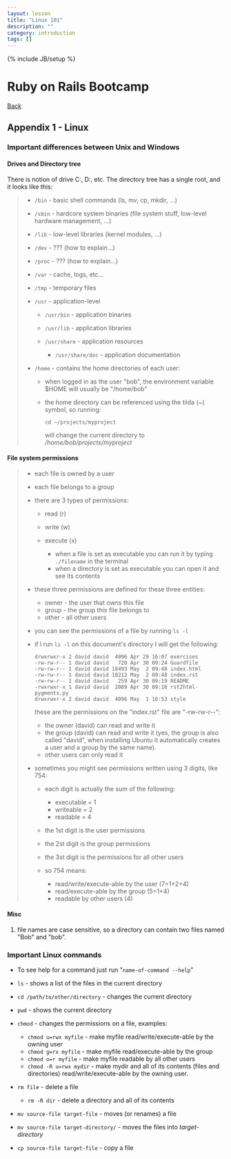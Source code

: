 ```yaml
---
layout: lesson
title: "Linux 101"
description: ""
category: introduction
tags: []
---
```

{% include JB/setup %}

Ruby on Rails Bootcamp
======================

[Back](index.html)

Appendix 1 - Linux
------------------

### Important differences between Unix and Windows

#### Drives and Directory tree

There is notion of drive C:, D:, etc. The directory tree has a single
root, and it looks like this:

> -   `/bin` - basic shell commands (ls, mv, cp, mkdir, ...)
> -   `/sbin` - hardcore system binaries (file system stuff, low-level
>     hardware management, ...)
> -   `/lib` - low-level libraries (kernel modules, ...)
> -   `/dev` - ??? (how to explain...)
> -   `/proc` - ??? (how to explain...)
> -   `/var` - cache, logs, etc...
> -   `/tmp` - temporary files
> -   `/usr` - application-level
>
>     -   `/usr/bin` - application binaries
>     -   `/usr/lib` - application libraries
>     -   `/usr/share` - application resources
>
>         -   `/usr/share/doc` - application documentation
>
> -   `/home` - contains the home directories of each user:
>
>     -   when logged in as the user "bob", the environment variable
>         $HOME will usually be "/home/bob"
>     -   the home directory can be referenced using the tilda (\~)
>         symbol, so running:
>
>             cd ~/projects/myproject
>
>         will change the current directory to
>         */home/bob/projects/myproject*
>
#### File system permissions

> -   each file is owned by a user
> -   each file belongs to a group
> -   there are 3 types of permissions:
>
>     -   read (r)
>     -   write (w)
>     -   execute (x)
>
>         -   when a file is set as executable you can run it by typing
>             `./filename` in the terminal
>         -   when a directory is set as executable you can open it and
>             see its contents
>
> -   these three permissions are defined for these three entities:
>
>     -   owner - the user that owns this file
>     -   group - the group this file belongs to
>     -   other - all other users
>
> -   you can see the permissions of a file by running `ls -l`
> -   if I run `ls -l` on this document's directory I will get the
>     following:
>
>         drwxrwxr-x 2 david david  4096 Apr 29 16:07 exercises
>         -rw-rw-r-- 1 david david   720 Apr 30 09:24 Guardfile
>         -rw-rw-r-- 1 david david 18493 May  2 09:48 index.html
>         -rw-rw-r-- 1 david david 10212 May  2 09:48 index.rst
>         -rw-rw-r-- 1 david david   259 Apr 30 09:19 README
>         -rwxrwxr-x 1 david david  2089 Apr 30 09:16 rst2html-pygments.py
>         drwxrwxr-x 2 david david  4096 May  1 16:53 style
>
>     these are the permissions on the "index.rst" file are
>     "-rw-rw-r--":
>
>     -   the owner (david) can read and write it
>     -   the group (david) can read and write it (yes, the group is
>         also called "david", when installing Ubuntu it automatically
>         creates a user and a group by the same name).
>     -   other users can only read it
>
> -   sometimes you might see permissions written using 3 digits, like
>     754:
>
>     -   each digit is actually the sum of the following:
>
>         -   executable = 1
>         -   writeable = 2
>         -   readable = 4
>
>     -   the 1st digit is the user permissions
>     -   the 2st digit is the group permissions
>     -   the 3st digit is the permissions for all other users
>
>     -   so 754 means:
>
>         -   read/write/execute-able by the user (7=1+2+4)
>         -   read/execute-able by the group (5=1+4)
>         -   readable by other users (4)
>
#### Misc

1.  file names are case sensitive, so a directory can contain two files
    named "Bob" and "bob".

### Important Linux commands

-   To see help for a command just run "`name-of-command --help`"
-   `ls` - shows a list of the files in the current directory
-   `cd /path/to/other/directory` - changes the current directory
-   `pwd` - shows the current directory
-   `chmod` - changes the permissions on a file, examples:

    -   `chmod u=rwx myfile` - make myfile read/write/execute-able by
        the owning user
    -   `chmod g=rx myfile` - make myfile read/execute-able by the group
    -   `chmod o=r myfile` - make myfile readable by all other users
    -   `chmod -R u=rwx mydir` - make mydir and all of its contents
        (files and directories) read/write/execute-able by the owning
        user.

-   `rm file` - delete a file

    -   `rm -R dir` - delete a directory and all of its contents

-   `mv source-file target-file` - moves (or renames) a file
-   `mv source-file target-directory/` - moves the files into
    *target-directory*
-   `cp source-file target-file` - copy a file


